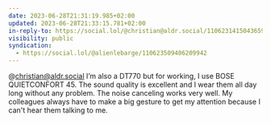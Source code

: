 ```yaml
---
date: 2023-06-28T21:31:19.985+02:00
updated: 2023-06-28T21:33:15.781+02:00
in-reply-to: https://social.lol/@christian@aldr.social/110623141504365910
visibility: public
syndication:
  - https://social.lol/@alienlebarge/110623509406209942
---
```

@christian@aldr.social I’m also a DT770 but for working, I use BOSE QUIETCONFORT 45. The sound quality is excellent and I wear them all day long without any problem.
The noise canceling works very well. My colleagues always have to make a big gesture to get my attention because I can't hear them talking to me.
